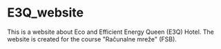 # E3Q_website
This is a website about Eco and Efficient Energy Queen (E3Q) Hotel. The website is created for the course "Računalne mreže" (FSB).
